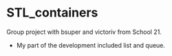 # STL_containers
Group project with bsuper and victoriv from School 21.
- My part of the development included list and queue.
